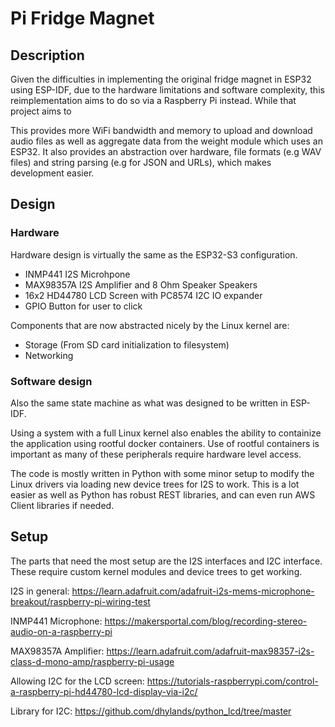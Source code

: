# Pi Fridge Magnet

## Description

Given the difficulties in implementing the original fridge magnet in ESP32 using ESP-IDF, due to the hardware limitations and software complexity, this reimplementation aims to do so via a Raspberry Pi instead. While that project aims to 

This provides more WiFi bandwidth and memory to upload and download audio files as well as aggregate data from the weight module which uses an ESP32. It also provides an abstraction over hardware, file formats (e.g WAV files) and string parsing (e.g for JSON and URLs), which makes development easier.

## Design

### Hardware

Hardware design is virtually the same as the ESP32-S3 configuration. 
- INMP441 I2S Microhpone
- MAX98357A I2S Amplifier and 8 Ohm Speaker Speakers
- 16x2 HD44780 LCD Screen with PC8574 I2C IO expander 
- GPIO Button for user to click

Components that are now abstracted nicely by the Linux kernel are:
- Storage (From SD card initialization to filesystem)
- Networking


### Software design

Also the same state machine as what was designed to be written in ESP-IDF. 

Using a system with a full Linux kernel also enables the ability to containize the application using rootful docker containers. Use of rootful containers is important as many of these peripherals require hardware level access.

The code is mostly written in Python with some minor setup to modify the Linux drivers via loading new device trees for I2S to work. This is a lot easier as well as Python has robust REST libraries, and can even run AWS Client libraries if needed.

## Setup
The parts that need the most setup are the I2S interfaces and I2C interface. These require custom kernel modules and device trees to get working.

I2S in general: https://learn.adafruit.com/adafruit-i2s-mems-microphone-breakout/raspberry-pi-wiring-test

INMP441 Microphone: https://makersportal.com/blog/recording-stereo-audio-on-a-raspberry-pi

MAX98357A Amplifier: https://learn.adafruit.com/adafruit-max98357-i2s-class-d-mono-amp/raspberry-pi-usage

Allowing I2C for the LCD screen: https://tutorials-raspberrypi.com/control-a-raspberry-pi-hd44780-lcd-display-via-i2c/

Library for I2C: https://github.com/dhylands/python_lcd/tree/master
